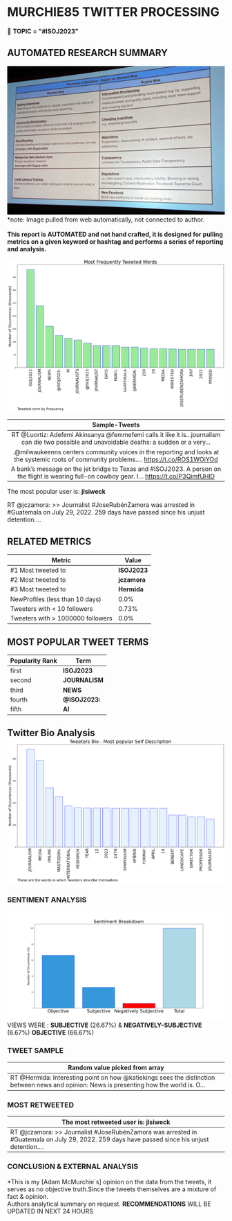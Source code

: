 # MURCHIE85 TWITTER PROCESSING 
&#x1F34E; **TOPIC = "#ISOJ2023"**

## AUTOMATED RESEARCH SUMMARY

![image](assets/2023-04-15hashtagImage.png)*note: Image pulled from web automatically, not connected to author.
<br></br>
<b> This report is AUTOMATED and not hand crafted, it is designed for pulling metrics on a given keyword or hashtag and performs a series of reporting and analysis.</b>



![image](assets/2023-04-15TWEETS.png)



|                **Sample-Tweets**        |
| :-------------: |
| RT @Luortiz: Adefemi Akinsanya @femmefemi calls it like it is...journalism can die two possible and unavoidable deaths: a sudden or a very… |
| .@milwaukeenns centers community voices in the reporting and looks at the systemic roots of community problems.… https://t.co/ROS1WOiYOd |
| A bank’s message on the jet bridge to Texas and #ISOJ2023. A person on the flight is wearing full-on cowboy gear. I… https://t.co/P3QimfUHlD |

The most popular user is: **jlsiweck**
<div class="alert alert-block alert-danger"> RT @jczamora: &gt;&gt; Journalist #JoseRubénZamora was arrested in #Guatemala on July 29, 2022. 259 days have passed since his unjust detention.…</div>

## RELATED METRICS<br>
| Metric | Value |
| ------------- | ------------- |
| #1 Most tweeted to  | **ISOJ2023** |
| #2 Most tweeted to  | **jczamora** |
| #3 Most tweeted to  | **Hermida** |
| NewProfiles (less than 10 days) | 0.0%  |
| Tweeters with < 10 followers  | 0.73%|
| Tweeters with > 1000000 followers  | 0.0%  |



## MOST POPULAR TWEET TERMS 


| Popularity Rank  | Term |
| ------------- | ------------- |
| first  | **ISOJ2023**  |
| second  | **JOURNALISM**  |
| third  | **NEWS** |
| fourth  | **@ISOJ2023:**  |
| fifth  | **AI**  |


## Twitter Bio Analysis![image](assets/2023-04-15BIO.png)
### SENTIMENT ANALYSIS
![image](assets/2023-04-15sentiment.png)
VIEWS WERE : **SUBJECTIVE**  (26.67%) & **NEGATIVELY-SUBJECTIVE** (6.67%) **OBJECTIVE** (66.67%)

### TWEET SAMPLE 
| Random value picked from array |
| ------------- |
|RT @Hermida: Interesting point on how @katiekings sees the distinction between news and opinion: News is presenting how the world is. O… |

### MOST RETWEETED 

| The most retweeted user is: **jlsiweck**  |
| ------------- |
| RT @jczamora: &gt;&gt; Journalist #JoseRubénZamora was arrested in #Guatemala on July 29, 2022. 259 days have passed since his unjust detention.… |

### CONCLUSION & EXTERNAL ANALYSIS

*This is my [Adam McMurchie`s] opinion on the data from the tweets, it serves as no objective truth.Since the tweets themselves are a mixture of fact & opinion.<br>
Authors analytical summary on request.
**RECOMMENDATIONS** WILL BE UPDATED IN NEXT  24 HOURS <br>